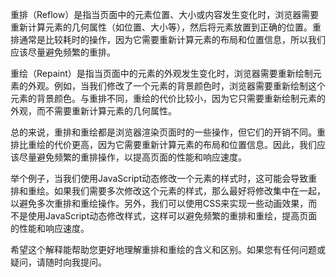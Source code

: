 重排（Reflow）是指当页面中的元素位置、大小或内容发生变化时，浏览器需要重新计算元素的几何属性（如位置、大小等），然后将元素放置到正确的位置。重排通常是比较耗时的操作，因为它需要重新计算元素的布局和位置信息，所以我们应该尽量避免频繁的重排。

重绘（Repaint）是指当页面中的元素的外观发生变化时，浏览器需要重新绘制元素的外观。例如，当我们修改了一个元素的背景颜色时，浏览器需要重新绘制这个元素的背景颜色。与重排不同，重绘的代价比较小，因为它只需要重新绘制元素的外观，而不需要重新计算元素的几何属性。

总的来说，重排和重绘都是浏览器渲染页面时的一些操作，但它们的开销不同。重排比重绘的代价更高，因为它需要重新计算元素的布局和位置信息。因此，我们应该尽量避免频繁的重排操作，以提高页面的性能和响应速度。

举个例子，当我们使用JavaScript动态修改一个元素的样式时，这可能会导致重排和重绘。如果我们需要多次修改这个元素的样式，那么最好将修改集中在一起，以避免多次重排和重绘操作。另外，我们可以使用CSS来实现一些动画效果，而不是使用JavaScript动态修改样式，这样可以避免频繁的重排和重绘，提高页面的性能和响应速度。

希望这个解释能帮助您更好地理解重排和重绘的含义和区别。如果您有任何问题或疑问，请随时向我提问。